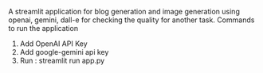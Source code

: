 A streamlit application for blog generation and image generation using openai, gemini, dall-e for checking the quality for another task.
Commands to run the application
1. Add OpenAI API Key
2. Add google-gemini api key
3. Run : streamlit run app.py
